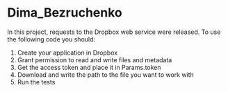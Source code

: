 # Dima_Bezruchenko

In this project, requests to the Dropbox web service were released.
To use the following code you should:
1. Create your application in Dropbox
2. Grant permission to read and write files and metadata
3. Get the access token and place it in Params.token 
4. Download and write the path to the file you want to work with
5. Run the tests

